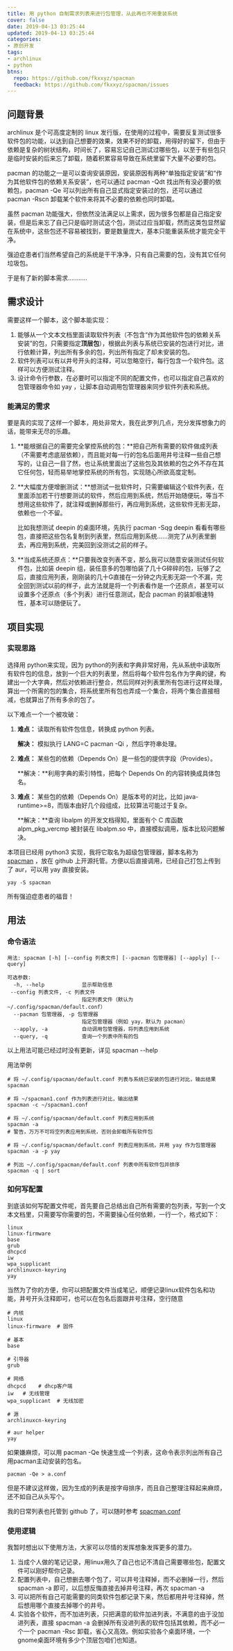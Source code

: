 ```yaml
---
title: 用 python 自制需求列表来进行包管理，从此再也不用重装系统
cover: false
date: 2019-04-13 03:25:44
updated: 2019-04-13 03:25:44
categories:
- 原创开发
tags:
- archlinux
- python
btns:
  repo: https://github.com/fkxxyz/spacman
  feedback: https://github.com/fkxxyz/spacman/issues
---
```




## 问题背景

archlinux 是个可高度定制的 linux 发行版，在使用的过程中，需要反复测试很多软件包的功能，以达到自己想要的效果，效果不好的卸载，用得好的留下，但由于依赖是复杂的树状结构，时间长了，容易忘记自己测试过哪些包，以至于有些包只是临时安装的后来忘了卸载，随着积累容易导致在系统里留下大量不必要的包。

pacman 的功能之一是可以查询安装原因，安装原因有两种“单独指定安装”和“作为其他软件包的依赖关系安装”，也可以通过 pacman -Qdt 找出所有没必要的依赖包，pacman -Qe 可以列出所有自己显式指定安装过的包，还可以通过 pacman -Rscn 卸载某个软件来将其不必要的依赖也同时卸载。

虽然 pacman 功能强大，但依然没法满足以上需求，因为很多包都是自己指定安装，但是后来忘了自己只是临时测试这个包，测试过应当卸载，然而这类包显然留在系统中，这些包还不容易被找到，要是数量庞大，基本只能重装系统才能完全干净。

强迫症患者们当然希望自己的系统是干干净净，只有自己需要的包，没有其它任何垃圾包。

于是有了新的脚本需求...........

<!--more-->

## 需求设计

需要这样一个脚本，这个脚本能实现：

1. 能够从一个文本文档里面读取软件列表（不包含“作为其他软件包的依赖关系安装”的包，只需要指定**顶层包**），根据此列表与系统已安装的包进行对比，进行依赖计算，列出所有多余的包，列出所有指定了却未安装的包。
2. 软件列表可以有以井号开头的注释，可以忽略空行，每行包含一个软件包。这样可以方便测试注释。
3. 设计命令行参数，在必要时可以指定不同的配置文件，也可以指定自己喜欢的包管理器命令如 yay ，让脚本自动调用包管理器来同步软件列表和系统。

### 能满足的需求

要是真的实现了这样一个脚本，用处非常大，我在此罗列几点，充分发挥想象力的话，能带来无尽的乐趣。

1. **能根据自己的需要完全掌控系统的包：**把自己所有需要的软件做成列表（不需要考虑底层依赖），而且能对每一行的包名后面用井号注释一些自己想写的，让自己一目了然，也让系统里面出了这些包及其依赖的包之外不存在其它任何包，轻而易举地掌控系统的所有包，实现随心所欲高度定制。

2. **大幅度方便增删测试：**想测试一批软件时，只需要编辑这个软件列表，在里面添加若干行想要测试的软件，然后应用到系统，然后开始随便玩，等当不想用这些软件了，就注释或删掉那些行，再应用到系统，这些软件无影无踪，依赖也一个不留。

   比如我想测试 deepin 的桌面环境，先执行 pacman -Sqg deepin 看看有哪些包，直接把这些包名复制到列表里，然后应用到系统......测完了从列表里删去，再应用到系统，完美回到没测试之前的样子。

3. **当成系统还原点：**只要我改变列表不变，那么我可以随意安装测试任何软件包，比如装 deepin 组，装任意多的包哪怕装了几十G碎碎的包，玩够了之后，直接应用列表，刚刚装的几十G直接在一分钟之内无影无踪一个不漏，完全回到测试以前的样子，此方法就是将一个列表看作是一个还原点，甚至可以设置多个还原点（多个列表）进行任意测试，配合 pacman 的装卸极速特性，基本可以随便玩了。



## 项目实现

### 实现思路

选择用 python来实现，因为 python的列表和字典非常好用，先从系统中读取所有软件包的信息，放到一个巨大的列表里，然后将每个软件包名作为字典的键，构建出一个大字典，然后对依赖进行整合，然后同样对列表里所有包进行这样处理，算出一个所需的包的集合，将系统里所有包也弄成一个集合，将两个集合直接相减，也就算出了所有多余的包了。

以下难点一个一个被攻破：

1. **难点：** 读取所有软件包信息，转换成 python 列表。

   **解决：** 模拟执行 LANG=C pacman -Qi ，然后字符串处理。

2. **难点：** 某些包的依赖（Depends On）是一些包的提供字段（Provides）。

   **解决：**利用字典的索引特性，把每个 Depends On 的内容转换成具体包名。

3. **难点：** 某些包的依赖（Depends On）是版本号的对比，比如 java-runtime>=8，而版本由好几个段组成，比较算法可能过于复杂。

   **解决：**查询 libalpm 的开发文档得知，里面有个 C 库函数 alpm_pkg_vercmp 被封装在 libalpm.so 中，直接模拟调用，版本比较问题解决。

本项目已经用 python3 实现，我将它取名为超级包管理器，脚本名称为 [spacman](https://github.com/fkxxyz/spacman) ，放在 github 上开源托管。方便以后直接调用，已经自己打包上传到了 aur，可以用 yay 直接安装。

```shell
yay -S spacman
```

所有强迫症患者的福音！

## 用法

### 命令语法

```
用法: spacman [-h] [--config 列表文件] [--pacman 包管理器] [--apply] [--query]

可选参数:
  -h, --help            显示帮助信息
 --config 列表文件, -c 列表文件
                        指定列表文件（默认为 ~/.config/spacman/default.conf）
  --pacman 包管理器, -p 包管理器
                        指定包管理器（例如 yay，默认为 pacman）
  --apply, -a           自动调用包管理器，将列表应用到系统
  --query, -q           查询一个列表中所有的包
```

以上用法可能已经过时没有更新，详见 spacman --help

用法举例

```shell
# 将 ~/.config/spacman/default.conf 列表与系统已安装的包进行对比，输出结果
spacman

# 将 ~/spacman1.conf 作为列表进行对比，输出结果
spacman -c ~/spacman1.conf

# 将 ~/.config/spacman/default.conf 列表应用到系统
spacman -a
# 警告，万万不可将空列表应用到系统，否则会卸载所有软件包

# 将 ~/.config/spacman/default.conf 列表应用到系统，并用 yay 作为包管理器
spacman -a -p yay

# 列出 ~/.config/spacman/default.conf 列表中所有软件包并排序
spacman -q | sort
```

### 如何写配置

到底该如何写配置文件呢，首先要自己总结出自己所有需要的包列表，写到一个文本文档里，只需要写你需要的包，不需要操心任何依赖，一行一个，格式如下：

```shell
linux
linux-firmware
base
grub
dhcpcd
iw
wpa_supplicant
archlinuxcn-keyring
yay
```

当然为了你的方便，你可以把配置文件当成笔记，顺便记录linux软件包名和功能，井号开头注释即可，也可以在包名后面跟井号注释，空行随意

```shell
# 内核
linux
linux-firmware  # 固件

# 基本
base

# 引导器
grub

# 网络
dhcpcd    # dhcp客户端
iw   # 无线管理
wpa_supplicant  # 无线加密

# 源
archlinuxcn-keyring

# aur helper
yay
```

如果嫌麻烦，可以用 pacman -Qe 快速生成一个列表，这命令表示列出所有自己用pacman主动安装的包名。

```shell
pacman -Qe > a.conf
```

但是不建议这样做，因为生成的列表是按字母排序，而且自己整理注释起来麻烦，还不如自己从头写个。

我的日常列表也托管到 github 了，可以随时参考 [spacman.conf](https://github.com/fkxxyz/archlinux-config/blob/master/spacman/spacman.conf)

### 使用逻辑

我暂时想出以下使用方法，大家可以尽情的发挥想象发挥更多的潜力。

1. 当成个人做的笔记记录，用linux用久了自己也记不清自己需要哪些包，配置文件可以刚好帮你记录。
2. 配置列表中，自己想删去哪个包了，可以井号注释掉，而不必删掉一行，然后 spacman -a 即可，以后想反悔直接去掉井号注释，再次 spacman -a
3. 可以把所有自己可能需要的同类软件包都记录下来，然后都用井号注释掉，然后想用哪个直接去掉哪个的井号。
4. 实验各个软件，而不加进列表，只把满意的软件加进列表，不满意的由于没加进列表，直接 spacman -a 会删掉所有没进列表的软件包括其依赖，而不必一个一个 pacman -Rsc 卸载，省心又高效。例如实验各个桌面环境，一个gnome桌面环境有多少个顶层包咱们也知道。